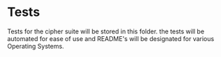 Tests
=====

Tests for the cipher suite will be stored in this folder. 
the tests will be automated for ease of use and README's
will be designated for various Operating Systems.
